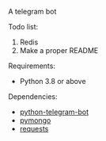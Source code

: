 A telegram bot

Todo list:
1. Redis
2. Make a proper README

Requirements:
- Python 3.8 or above

Dependencies:
- [python-telegram-bot](https://python-telegram-bot.org/)
- [pymongo](https://pypi.org/project/pymongo/)
- [requests](https://docs.python-requests.org/en/master/index.html)
